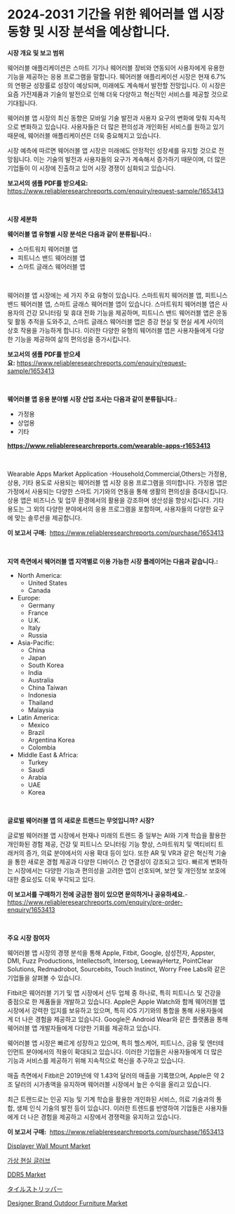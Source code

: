 <p><h1>2024-2031 기간을 위한 웨어러블 앱 시장 동향 및 시장 분석을 예상합니다.</h1></p><p><strong>시장 개요 및 보고 범위</strong></p>
<p><p>웨어러블 애플리케이션은 스마트 기기나 웨어러블 장비와 연동되어 사용자에게 유용한 기능을 제공하는 응용 프로그램을 말합니다. 웨어러블 애플리케이션 시장은 현재 6.7%의 연평균 성장률로 성장이 예상되며, 미래에도 계속해서 발전할 전망입니다. 이 시장은 요즘 가전제품과 기술의 발전으로 인해 더욱 다양하고 혁신적인 서비스를 제공할 것으로 기대됩니다.</p><p>웨어러블 앱 시장의 최신 동향은 모바일 기술 발전과 사용자 요구의 변화에 맞춰 지속적으로 변화하고 있습니다. 사용자들은 더 많은 편의성과 개인화된 서비스를 원하고 있기 때문에, 웨어러블 애플리케이션은 더욱 중요해지고 있습니다.</p><p>시장 예측에 따르면 웨어러블 앱 시장은 미래에도 안정적인 성장세를 유지할 것으로 전망됩니다. 이는 기술의 발전과 사용자들의 요구가 계속해서 증가하기 때문이며, 더 많은 기업들이 이 시장에 진출하고 있어 시장 경쟁이 심화되고 있습니다.</p></p>
<p><strong>보고서의 샘플 PDF를 받으세요:</strong> <a href="https://www.reliableresearchreports.com/enquiry/request-sample/1653413">https://www.reliableresearchreports.com/enquiry/request-sample/1653413</a></p>
<p>&nbsp;</p>
<p><strong>시장 세분화</strong></p>
<p><strong>웨어러블 앱 유형별 시장 분석은 다음과 같이 분류됩니다.:</strong></p>
<p><ul><li>스마트워치 웨어러블 앱</li><li>피트니스 밴드 웨어러블 앱</li><li>스마트 글래스 웨어러블 앱</li></ul></p>
<p>&nbsp;</p>
<p><p>웨어러블 앱 시장에는 세 가지 주요 유형이 있습니다. 스마트워치 웨어러블 앱, 피트니스 밴드 웨어러블 앱, 스마트 글래스 웨어러블 앱이 있습니다. 스마트워치 웨어러블 앱은 사용자의 건강 모니터링 및 휴대 전화 기능을 제공하며, 피트니스 밴드 웨어러블 앱은 운동 및 활동 추적을 도와주고, 스마트 글래스 웨어러블 앱은 증강 현실 및 현실 세계 사이의 상호 작용을 가능하게 합니다. 이러한 다양한 유형의 웨어러블 앱은 사용자들에게 다양한 기능을 제공하여 삶의 편의성을 증가시킵니다.</p></p>
<p><strong>보고서의 샘플 PDF를 받으세요:</strong>&nbsp;<a href="https://www.reliableresearchreports.com/enquiry/request-sample/1653413">https://www.reliableresearchreports.com/enquiry/request-sample/1653413</a></p>
<p>&nbsp;</p>
<p><strong> 웨어러블 앱 응용 분야별 시장 산업 조사는 다음과 같이 분류됩니다.:</strong></p>
<p><ul><li>가정용</li><li>상업용</li><li>기타</li></ul></p>
<p><strong><a href="https://www.reliableresearchreports.com/wearable-apps-r1653413">https://www.reliableresearchreports.com/wearable-apps-r1653413</a></strong></p>
<p>&nbsp;</p>
<p><p>Wearable Apps Market Application -Household,Commercial,Others는 가정용, 상용, 기타 용도로 사용되는 웨어러블 앱 시장 응용 프로그램을 의미합니다. 가정용 앱은 가정에서 사용되는 다양한 스마트 기기와의 연동을 통해 생활의 편의성을 증대시킵니다. 상용 앱은 비즈니스 및 업무 환경에서의 활용을 강조하며 생산성을 향상시킵니다. 기타 용도는 그 외의 다양한 분야에서의 응용 프로그램을 포함하며, 사용자들의 다양한 요구에 맞는 솔루션을 제공합니다.</p></p>
<p><strong>이 보고서 구매:</strong>&nbsp; <a href="https://www.reliableresearchreports.com/purchase/1653413">https://www.reliableresearchreports.com/purchase/1653413</a></p>
<p>&nbsp;</p>
<p><strong>지역 측면에서 웨어러블 앱 지역별로 이용 가능한 시장 플레이어는 다음과 같습니다.:</strong></p>
<p><ul>
    <li>
        North America:
        <ul>
            <li>United States</li>
            <li>Canada</li>
        </ul>
    </li>
    <li>
        Europe:
        <ul>
            <li>Germany</li>
            <li>France</li>
            <li>U.K.</li>
            <li>Italy</li>
            <li>Russia</li>
        </ul>
    </li>
    <li>
        Asia-Pacific:
        <ul>
            <li>China</li>
            <li>Japan</li>
            <li>South Korea</li>
            <li>India</li>
            <li>Australia</li>
            <li>China Taiwan</li>
            <li>Indonesia</li>
            <li>Thailand</li>
            <li>Malaysia</li>
        </ul>
    </li>
    <li>
        Latin America:
        <ul>
            <li>Mexico</li>
            <li>Brazil</li>
            <li>Argentina Korea</li>
            <li>Colombia</li>
        </ul>
    </li>
    <li>
        Middle East & Africa:
        <ul>
            <li>Turkey</li>
            <li>Saudi</li>
            <li>Arabia</li>
            <li>UAE</li>
            <li>Korea</li>
        </ul>
    </li>
    </ul></p>
<p>&nbsp;</p>
<p><strong>글로벌 웨어러블 앱 의 새로운 트렌드는 무엇입니까? 시장?</strong></p>
<p><p>글로벌 웨어러블 앱 시장에서 현재나 미래의 트렌드 중 일부는 AI와 기계 학습을 활용한 개인화된 경험 제공, 건강 및 피트니스 모니터링 기능 향상, 스마트워치 및 액티비티 트래커의 증가, 의료 분야에서의 사용 확대 등이 있다. 또한 AR 및 VR과 같은 혁신적 기술을 통한 새로운 경험 제공과 다양한 디바이스 간 연결성이 강조되고 있다. 빠르게 변화하는 시장에서는 다양한 기능과 편의성을 고려한 앱이 선호되며, 보안 및 개인정보 보호에 대한 중요성도 더욱 부각되고 있다.</p></p>
<p><strong>이 보고서를 구매하기 전에 궁금한 점이 있으면 문의하거나 공유하세요.</strong>- <a href="https://www.reliableresearchreports.com/enquiry/pre-order-enquiry/1653413">https://www.reliableresearchreports.com/enquiry/pre-order-enquiry/1653413</a></p>
<p>&nbsp;</p>
<p><strong>주요 시장 참여자</strong></p>
<p><p>웨어러블 앱 시장의 경쟁 분석을 통해 Apple, Fitbit, Google, 삼성전자, Appster, DMI, Fuzz Productions, Intellectsoft, Intersog, LeewayHertz, PointClear Solutions, Redmadrobot, Sourcebits, Touch Instinct, Worry Free Labs와 같은 기업들을 살펴볼 수 있습니다. </p><p>Fitbit은 웨어러블 기기 및 앱 시장에서 선두 업체 중 하나로, 특히 피트니스 및 건강을 중점으로 한 제품들을 개발하고 있습니다. Apple은 Apple Watch와 함께 웨어러블 앱 시장에서 강력한 입지를 보유하고 있으며, 특히 iOS 기기와의 통합을 통해 사용자들에게 더 나은 경험을 제공하고 있습니다. Google은 Android Wear와 같은 플랫폼을 통해 웨어러블 앱 개발자들에게 다양한 기회를 제공하고 있습니다. </p><p>웨어러블 앱 시장은 빠르게 성장하고 있으며, 특히 헬스케어, 피트니스, 금융 및 엔터테인먼트 분야에서의 적용이 확대되고 있습니다. 이러한 기업들은 사용자들에게 더 많은 기능과 서비스를 제공하기 위해 지속적으로 혁신을 추구하고 있습니다. </p><p>매출 측면에서 Fitbit은 2019년에 약 1.43억 달러의 매출을 기록했으며, Apple은 약 2조 달러의 시가총액을 유지하며 웨어러블 시장에서 높은 수익을 올리고 있습니다. </p><p>최근 트렌드로는 인공 지능 및 기계 학습을 활용한 개인화된 서비스, 의료 기술과의 통합, 생체 인식 기술의 발전 등이 있습니다. 이러한 트렌드를 반영하여 기업들은 사용자들에게 더 나은 경험을 제공하고 시장에서 경쟁력을 유지하고 있습니다.</p></p>
<p><strong>이 보고서 구매:</strong>&nbsp;&nbsp;<a href="https://www.reliableresearchreports.com/purchase/1653413">https://www.reliableresearchreports.com/purchase/1653413</a></p>
<p><p><a href="https://github.com/vimar16th/Market-Research-Report-List-4/blob/main/displayer-wall-mount-market.md">Displayer Wall Mount Market</a></p><p><a href="https://github.com/Howaoole34545/Market-Research-Report-List-1/blob/main/698648063971.md">가상 현실 글러브</a></p><p><a href="https://www.linkedin.com/pulse/ddr5-market-report-reveals-latest-trends-growth-opportunities-akiwc">DDR5 Market</a></p><p><a href="https://github.com/oqoeusbvpadwjs08/Market-Research-Report-List-2/blob/main/155852465333.md">タイルストリッパー</a></p><p><a href="https://github.com/JameTravis/Market-Research-Report-List-5/blob/main/designer-brand-outdoor-furniture-market.md">Designer Brand Outdoor Furniture Market</a></p></p>
